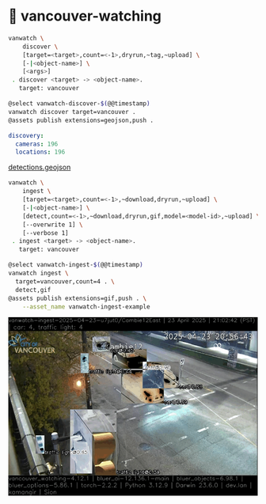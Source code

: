 # 🌈 vancouver-watching

```bash
vanwatch \
	discover \
	[target=<target>,count=<-1>,dryrun,~tag,~upload] \
	[-|<object-name>] \
	[<args>]
 . discover <target> -> <object-name>.
   target: vancouver
```

```bash
@select vanwatch-discover-$(@@timestamp)
vanwatch discover target=vancouver .
@assets publish extensions=geojson,push .
```


```yaml
discovery:
  cameras: 196
  locations: 196

```

[detections.geojson](https://github.com/kamangir/assets/blob/main/vanwatch-discover-2025-04-23-qdgb5k/detections.geojson)

```bash
vanwatch \
	ingest \
	[target=<target>,count=<-1>,~download,dryrun,~upload] \
	[-|<object-name>] \
	[detect,count=<-1>,~download,dryrun,gif,model=<model-id>,~upload] \
	[--overwrite 1] \
	[--verbose 1]
 . ingest <target> -> <object-name>.
   target: vancouver
```


```bash
@select vanwatch-ingest-$(@@timestamp)
vanwatch ingest \
  target=vancouver,count=4 . \
  detect,gif
@assets publish extensions=gif,push . \
	--asset_name vanwatch-ingest-example
```


![image](https://github.com/kamangir/assets/blob/main/vanwatch-ingest-example/vanwatch-ingest-example.gif?raw=true)
